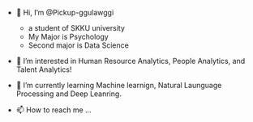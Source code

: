- 👋 Hi, I’m @Pickup-ggulawggi
    - a student of SKKU university
    - My Major is Psychology
    - Second major is Data Science
- 👀 I’m interested in Human Resource Analytics, People Analytics, and Talent Analytics! 
- 🌱 I’m currently learning Machine learnign, Natural Launguage Processing and Deep Leanring.

- 📫 How to reach me ...

<!---
Pickup-ggulawggi/Pickup-ggulawggi is a ✨ special ✨ repository because its `README.md` (this file) appears on your GitHub profile.
You can click the Preview link to take a look at your changes.
--->
